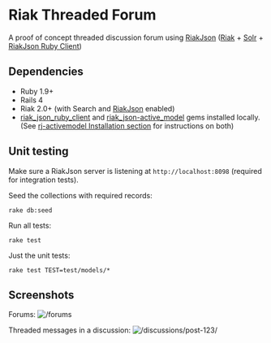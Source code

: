 Riak Threaded Forum
===================

A proof of concept threaded discussion forum 
using [RiakJson](https://github.com/basho-labs/riak_json) ([Riak](https://github.com/basho/riak) + 
[Solr](https://github.com/basho/yokozuna) + 
[RiakJson Ruby Client](https://github.com/basho-labs/riak_json_ruby_client))

## Dependencies
 - Ruby 1.9+
 - Rails 4
 - Riak 2.0+ (with Search and [RiakJson](https://github.com/basho-labs/riak_json) enabled)
 - [riak_json_ruby_client](https://github.com/basho-labs/riak_json_ruby_client) and
   [riak_json-active_model](https://github.com/dmitrizagidulin/rj-activemodel) gems installed locally.
   (See [rj-activemodel Installation section](https://github.com/dmitrizagidulin/rj-activemodel#installation) for instructions on both)

## Unit testing
Make sure a RiakJson server is listening at ```http://localhost:8098``` 
(required for integration tests).

Seed the collections with required records:
```
rake db:seed
```
Run all tests:
```
rake test
```
Just the unit tests:
```
rake test TEST=test/models/*
```

## Screenshots
Forums:
![/forums](https://www.dropbox.com/s/u3txl1jcfh02yxg/Screenshot%202014-01-14%2016.15.50.png "Forums index view")

Threaded messages in a discussion:
![/discussions/post-123/](https://www.dropbox.com/s/pzexiaaqgfpb9bs/Screenshot%202014-01-14%2016.20.22.png "Discussion show view")
